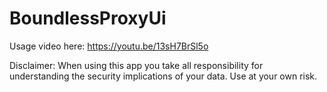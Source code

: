 # BoundlessProxyUi

Usage video here: https://youtu.be/13sH7BrSl5o

Disclaimer:
When using this app you take all responsibility for understanding the security implications of your data. Use at your own risk.

